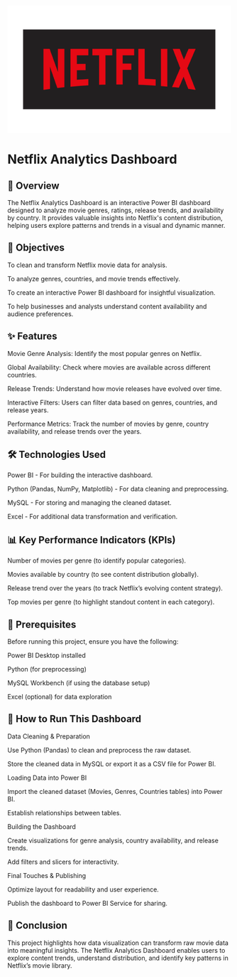 ![image alt](https://github.com/sagarverma40/NetflixAnalyticsDashboard/blob/main/pngimg.com%20-%20netflix_PNG6.png)
# Netflix Analytics Dashboard

## 📌 Overview

The Netflix Analytics Dashboard is an interactive Power BI dashboard designed to analyze movie genres, ratings, release trends, and availability by country. It provides valuable insights into Netflix's content distribution, helping users explore patterns and trends in a visual and dynamic manner.

## 🎯 Objectives

To clean and transform Netflix movie data for analysis.

To analyze genres, countries, and movie trends effectively.

To create an interactive Power BI dashboard for insightful visualization.

To help businesses and analysts understand content availability and audience preferences.

## ✨ Features

Movie Genre Analysis: Identify the most popular genres on Netflix.

Global Availability: Check where movies are available across different countries.

Release Trends: Understand how movie releases have evolved over time.

Interactive Filters: Users can filter data based on genres, countries, and release years.

Performance Metrics: Track the number of movies by genre, country availability, and release trends over the years.

## 🛠️ Technologies Used

Power BI - For building the interactive dashboard.

Python (Pandas, NumPy, Matplotlib) - For data cleaning and preprocessing.

MySQL - For storing and managing the cleaned dataset.

Excel - For additional data transformation and verification.

## 📊 Key Performance Indicators (KPIs)

Number of movies per genre (to identify popular categories).

Movies available by country (to see content distribution globally).

Release trend over the years (to track Netflix’s evolving content strategy).

Top movies per genre (to highlight standout content in each category).

## 🔧 Prerequisites

Before running this project, ensure you have the following:

Power BI Desktop installed

Python (for preprocessing)

MySQL Workbench (if using the database setup)

Excel (optional) for data exploration

## 🚀 How to Run This Dashboard

Data Cleaning & Preparation

Use Python (Pandas) to clean and preprocess the raw dataset.

Store the cleaned data in MySQL or export it as a CSV file for Power BI.

Loading Data into Power BI

Import the cleaned dataset (Movies, Genres, Countries tables) into Power BI.

Establish relationships between tables.

Building the Dashboard

Create visualizations for genre analysis, country availability, and release trends.

Add filters and slicers for interactivity.

Final Touches & Publishing

Optimize layout for readability and user experience.

Publish the dashboard to Power BI Service for sharing.

## 🏁 Conclusion

This project highlights how data visualization can transform raw movie data into meaningful insights. The Netflix Analytics Dashboard enables users to explore content trends, understand distribution, and identify key patterns in Netflix’s movie library.
